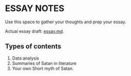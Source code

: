 # ESSAY NOTES

Use this space to gather your thoughts and prep your essay. 

Actual essay draft: [essay.md](./essay.md).

## Types of contents
1. Data analysis
2. Summaries of Satan in literature
3. Your own Short myth of Satan. 
